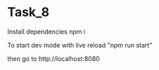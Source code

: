# Task_8

Install dependencies npm i

To start dev mode with live reload "npm run start"

then go to http://localhost:8080
